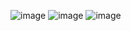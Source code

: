 ![image](https://github.com/user-attachments/assets/f39220c9-bf30-426d-8e0a-576b083beea0)
![image](https://github.com/user-attachments/assets/1e4c7c93-2eeb-402a-9953-1a60eb984f20)
![image](https://github.com/user-attachments/assets/cc6cbc91-4729-4321-92e8-874310c12ca6)
